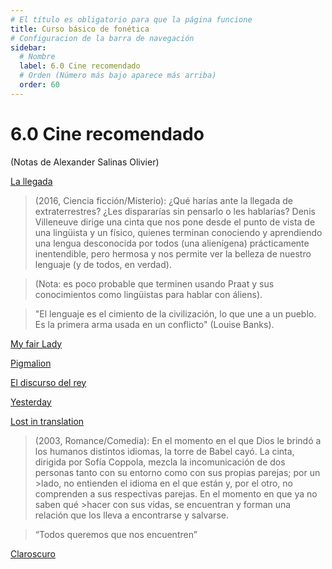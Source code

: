 ```yaml
---
# El título es obligatorio para que la página funcione
title: Curso básico de fonética
# Configuracion de la barra de navegación
sidebar:
  # Nombre
  label: 6.0 Cine recomendado
  # Orden (Número más bajo aparece más arriba)
  order: 60
---
```

# 6.0 Cine recomendado

(Notas de Alexander Salinas Olivier)

[La llegada](https://www.filmaffinity.com/cl/film420650.html) 
> (2016, Ciencia ficción/Misterio):
> ¿Qué harías ante la llegada de extraterrestres? ¿Les dispararías sin pensarlo o les hablarías?
> Denis Villeneuve dirige una cinta que nos pone desde el punto de vista de una lingüista y un físico, quienes terminan conociendo y
 aprendiendo una lengua desconocida por todos (una alienígena) prácticamente inentendible, pero hermosa y nos permite ver la belleza de nuestro lenguaje (y de todos, en verdad).

> (Nota: es poco probable que terminen usando Praat y sus conocimientos como lingüistas para hablar con áliens).

> "El lenguaje es el cimiento de la civilización, lo que une a un pueblo. Es la primera arma usada en un conflicto" (Louise Banks).

[My fair Lady](https://www.filmaffinity.com/cl/film317417.html)

[Pigmalion](https://www.youtube.com/watch?v=QPpXKbg9a80)

[El discurso del rey](https://www.filmaffinity.com/cl/film968462.html)

[Yesterday](https://www.filmaffinity.com/cl/film476862.html)

[Lost in translation](https://www.filmaffinity.com/cl/film587836.html)
>(2003, Romance/Comedia):
>En el momento en el que Dios le brindó a los humanos distintos idiomas, la torre de Babel cayó.
>La cinta, dirigida por Sofía Coppola, mezcla la incomunicación de dos personas tanto con su entorno como con sus propias parejas; por un >lado, no entienden el idioma en el que están y, por el otro, no comprenden a sus respectivas parejas. En el momento en que ya no saben qué >hacer con sus vidas, se encuentran y forman una relación que los lleva a encontrarse y salvarse.

>“Todos queremos que nos encuentren”

[Claroscuro](https://periodicoirreverentes.org/2017/07/03/claroscuro/)
